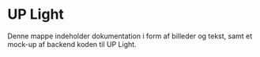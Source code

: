 # UP Light

Denne mappe indeholder dokumentation i form af billeder og tekst, samt et mock-up af backend koden til UP Light.

